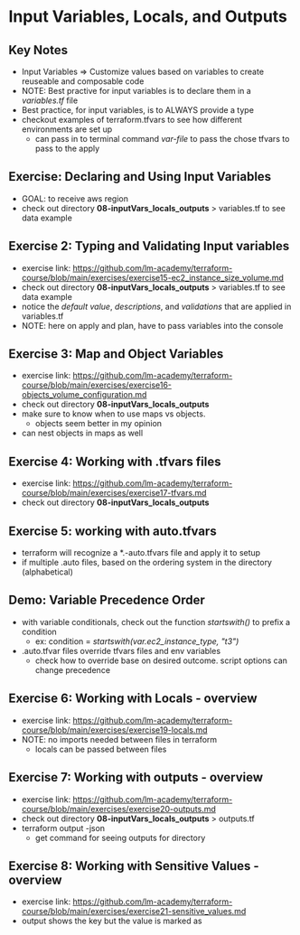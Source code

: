 # Input Variables, Locals, and Outputs

## Key Notes
- Input Variables => Customize values based on variables to create reuseable and composable code
- NOTE: Best practive for input variables is to declare them in a *variables.tf* file
- Best practice, for input variables, is to ALWAYS provide a type
- checkout examples of terraform.tfvars to see how different environments are set up
    * can pass in to terminal command _var-file_ to pass the chose tfvars to pass to the apply

## Exercise: Declaring and Using Input Variables
- GOAL: to receive aws region
- check out directory **08-inputVars_locals_outputs** > variables.tf to see data example

## Exercise 2: Typing and Validating Input variables
- exercise link: https://github.com/lm-academy/terraform-course/blob/main/exercises/exercise15-ec2_instance_size_volume.md
- check out directory **08-inputVars_locals_outputs** > variables.tf to see data example
- notice the _default value_, _descriptions_, and _validations_ that are applied in variables.tf
- NOTE: here on apply and plan, have to pass variables into the console

## Exercise 3: Map and Object Variables
- exercise link: https://github.com/lm-academy/terraform-course/blob/main/exercises/exercise16-objects_volume_configuration.md
- check out directory **08-inputVars_locals_outputs** 
- make sure to know when to use maps vs objects.
    * objects seem better in my opinion
- can nest objects in maps as well

## Exercise 4: Working with .tfvars files
- exercise link: https://github.com/lm-academy/terraform-course/blob/main/exercises/exercise17-tfvars.md
- check out directory **08-inputVars_locals_outputs** 

## Exercise 5: working with auto.tfvars
- terraform will recognize a *.-auto.tfvars file and apply it to setup
- if multiple .auto files, based on the ordering system in the directory (alphabetical)

## Demo: Variable Precedence Order
- with variable conditionals, check out the function *startswith()* to prefix a condition
    * ex: condition = *startswith(var.ec2_instance_type, "t3")*
- .auto.tfvar files override tfvars files and env variables
    * check how to override base on desired outcome. script options can change precedence

## Exercise 6: Working with Locals - overview
- exercise link: https://github.com/lm-academy/terraform-course/blob/main/exercises/exercise19-locals.md
- NOTE: no imports needed between files in terraform
    * locals can be passed between files

## Exercise 7: Working with outputs - overview
- exercise link: https://github.com/lm-academy/terraform-course/blob/main/exercises/exercise20-outputs.md
- check out directory **08-inputVars_locals_outputs** > outputs.tf
- terraform output -json 
    * get command for seeing outputs for directory

## Exercise 8: Working with Sensitive Values - overview
- exercise link: https://github.com/lm-academy/terraform-course/blob/main/exercises/exercise21-sensitive_values.md
- output shows the key but the value is marked as *<sensative>*
